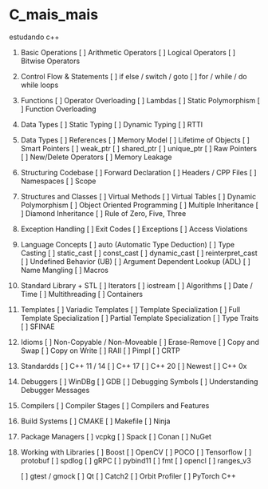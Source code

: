 # C_mais_mais
estudando c++

1. Basic Operations
    [ ] Arithmetic Operators
    [ ] Logical Operators
    [ ] Bitwise Operators

2. Control Flow & Statements
    [ ] if else / switch / goto
    [ ] for / while / do while loops

3. Functions
    [ ] Operator Overloading
    [ ] Lambdas
    [ ] Static Polymorphism
    [ ] Function Overloading

4. Data Types
    [ ] Static Typing
    [ ] Dynamic Typing
    [ ] RTTI

5. Data Types
    [ ] References
    [ ] Memory Model
    [ ] Lifetime of Objects
    [ ] Smart Pointers
    [ ] weak_ptr
    [ ] shared_ptr
    [ ] unique_ptr
    [ ] Raw Pointers
    [ ] New/Delete Operators
    [ ] Memory Leakage

6. Structuring Codebase
    [ ] Forward Declaration
    [ ] Headers / CPP Files
    [ ] Namespaces
    [ ] Scope


7. Structures and Classes
    [ ] Virtual Methods 
    [ ] Virtual Tables
    [ ] Dynamic Polymorphism
    [ ] Object Oriented Programming
    [ ] Multiple Inheritance
    [ ] Diamond Inheritance
    [ ] Rule of Zero, Five, Three

8. Exception Handling
    [ ] Exit Codes
    [ ] Exceptions
    [ ] Access Violations

9. Language Concepts 
    [ ] auto (Automatic Type Deduction)
    [ ] Type Casting
    [ ] static_cast
    [ ] const_cast
    [ ] dynamic_cast
    [ ] reinterpret_cast
    [ ] Undefined Behavior (UB)
    [ ] Argument Dependent Lookup (ADL)
    [ ] Name Mangling
    [ ] Macros

10. Standard Library + STL
    [ ] Iterators
    [ ] iostream
    [ ] Algorithms
    [ ] Date / Time
    [ ] Multithreading
    [ ] Containers

11. Templates
    [ ] Variadic Templates
    [ ] Template Specialization
    [ ] Full Template Specialization
    [ ] Partial Template Specialization
    [ ] Type Traits
    [ ] SFINAE

12. Idioms
    [ ] Non-Copyable / Non-Moveable
    [ ] Erase-Remove
    [ ] Copy and Swap
    [ ] Copy on Write
    [ ] RAII
    [ ] Pimpl
    [ ] CRTP

13. Standardds
    [ ] C++ 11 / 14
    [ ] C++ 17
    [ ] C++ 20
    [ ] Newest
    [ ] C++ 0x

14. Debuggers 
    [ ] WinDBg
    [ ] GDB
    [ ] Debugging Symbols
    [ ] Understanding Debugger Messages

15. Compilers
    [ ] Compiler Stages
    [ ] Compilers and Features

16. Build Systems
    [ ] CMAKE
    [ ] Makefile
    [ ] Ninja

17. Package Managers
    [ ] vcpkg
    [ ] Spack
    [ ] Conan
    [ ] NuGet

18. Working with Libraries
    [ ] Boost
    [ ] OpenCV
    [ ] POCO
    [ ] Tensorflow
    [ ] protobuf
    [ ] spdlog
    [ ] gRPC
    [ ] pybind11
    [ ] fmt
    [ ] opencl
    [ ] ranges_v3

    [ ] gtest / gmock
    [ ] Qt
    [ ] Catch2
    [ ] Orbit Profiler
    [ ] PyTorch C++

